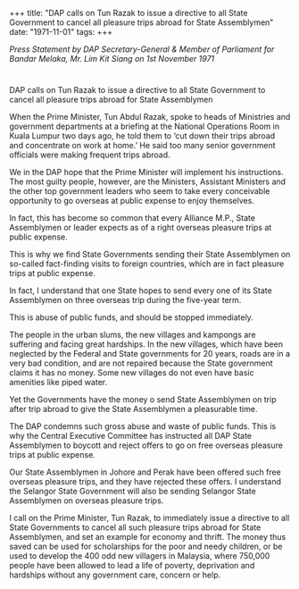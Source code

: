 +++ 
title: "DAP calls on Tun Razak to issue a directive to all State Government to cancel all pleasure trips abroad for State Assemblymen"
date: "1971-11-01"
tags:
+++

_Press Statement by DAP Secretary-General & Member of Parliament for Bandar Melaka, Mr. Lim Kit Siang on 1st November 1971_
# 
DAP calls on Tun Razak to issue a directive to all State Government to cancel all pleasure trips abroad for State Assemblymen

When the Prime Minister, Tun Abdul Razak, spoke to heads of Ministries and government departments at a briefing at the National Operations Room in Kuala Lumpur two days ago, he told them to ‘cut down their trips abroad and concentrate on work at home.’ He said too many senior government officials were making frequent trips abroad. 

We in the DAP hope that the Prime Minister will implement his instructions. The most guilty people, however, are the Ministers, Assistant Ministers and the other top government leaders who seem to take every conceivable opportunity to go overseas at public expense to enjoy themselves.</u>

In fact, this has become so common that every Alliance M.P., State Assemblymen or leader expects as of a right overseas pleasure trips at public expense.

This is why we find State Governments sending their State Assemblymen on so-called fact-finding visits to foreign countries, which are in fact pleasure trips at public expense.

In fact, I understand that one State hopes to send every one of its State Assemblymen on three overseas trip during the five-year term.

This is abuse of public funds, and should be stopped immediately.

The people in the urban slums, the new villages and kampongs are suffering and facing great hardships. In the new villages, which have been neglected by the Federal and State governments for 20 years, roads are in a very bad condition, and are not repaired because the State government claims it has no money. Some new villages do not even have basic amenities like piped water. 

Yet the Governments have the money o send State Assemblymen on trip after trip abroad to give the State Assemblymen a pleasurable time.

The DAP condemns such gross abuse and waste of public funds. This is why the Central Executive Committee has instructed all DAP State Assemblymen to boycott and reject offers to go on free overseas pleasure trips at public expense.

Our State Assemblymen in Johore and Perak have been offered such free overseas pleasure trips, and they have rejected these offers. I understand the Selangor State Government will also be sending Selangor State Assemblymen on overseas pleasure trips.

I call on the Prime Minister, Tun Razak, to immediately issue a directive to all State Governments to cancel all such pleasure trips abroad for State Assemblymen, and set an example for economy and thrift. The money thus saved can be used for scholarships for the poor and needy children, or be used to develop the 400 odd new villagers in Malaysia, where 750,000 people have been allowed to lead a life of poverty, deprivation and hardships without any government care, concern or help.
 
